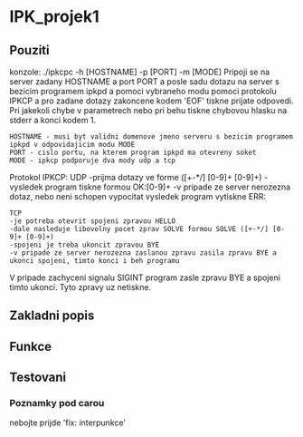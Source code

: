 # IPK_projek1
## Pouziti
konzole:
	./ipkcpc -h [HOSTNAME] -p [PORT] -m [MODE]
Pripoji se na server zadany HOSTNAME a port PORT a posle sadu dotazu na server s bezicim programem ipkpd a pomoci vybraneho modu pomoci protokolu IPKCP a pro zadane dotazy zakoncene kodem 'EOF' tiskne prijate odpovedi.
Pri jakekoli chybe v parametrech nebo pri behu tiskne chybovou hlasku na stderr a konci kodem 1.

	HOSTNAME - musi byt validni domenove jmeno serveru s bezicim programem ipkpd v odpovidajicim modu MODE
	PORT - cislo portu, na kterem program ipkpd ma otevreny soket
	MODE - ipkcp podporuje dva mody udp a tcp

Protokol IPKCP:
	UDP
	-prijma dotazy ve forme ([+-*/] [0-9]+ [0-9]+)
	-vysledek program tiskne formou OK:[0-9]+
	-v pripade ze server nerozezna dotaz, nebo neni schopen vypocitat vysledek program vytiskne ERR:<errmsg>

	TCP
	-je potreba otevrit spojeni zpravou HELLO
	-dale nasleduje libovolny pocet zprav SOLVE formou SOLVE ([+-*/] [0-9]+ [0-9]+)
	-spojeni je treba ukoncit zpravou BYE
	-v pripade ze server nerozezna zaslanou zpravu zasila zpravu BYE a ukonci spojeni, timto konci i beh programu

V pripade zachyceni signalu SIGINT program zasle zpravu BYE a spojeni timto ukonci. Tyto zpravy uz netiskne.
## Zakladni popis
## Funkce
## Testovani
### Poznamky pod carou
nebojte prijde 'fix: interpunkce'
